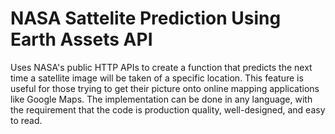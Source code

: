 # NASA Sattelite Prediction Using Earth Assets API

Uses NASA's public HTTP APIs to create a function that predicts the next time a satellite image will be taken of a specific location. This feature is useful for those trying to get their picture onto online mapping applications like Google Maps. The implementation can be done in any language, with the requirement that the code is production quality, well-designed, and easy to read.


